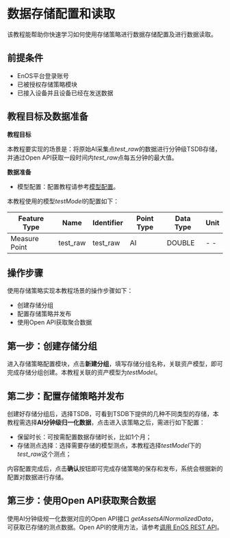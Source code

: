 # 数据存储配置和读取
该教程能帮助你快速学习如何使用存储策略进行数据存储配置及进行数据读取。

## 前提条件
- EnOS平台登录账号
- 已被授权存储策略模块
- 已接入设备并且设备已经在发送数据

## 教程目标及数据准备
**教程目标**

本教程要实现的场景是：将原始AI采集点*test_raw*的数据进行分钟级TSDB存储，并通过Open API获取一段时间内*test_raw*点每五分钟的最大值。

**数据准备**
- 模型配置：配置教程请参考[模型配置](https://www.envisioniot.com/docs/device-connection/zh_CN/latest/model/model_overview.html)。

本教程使用的模型*testModel*的配置如下：

Feature Type|Name|Identifier|Point Type |Data Type	|Unit
---|---|---|---|---|---
Measure Point	 | test_raw | test_raw|AI |DOUBLE|- -

## 操作步骤
使用存储策略实现本教程场景的操作步骤如下：
- 创建存储分组
- 配置存储策略并发布
- 使用Open API获取聚合数据

## 第一步：创建存储分组
进入存储策略配置模块，点击**新建分组**，填写存储分组名称，关联资产模型，即可完成存储分组创建。本教程关联的资产模型为*testModel*。

## 第二步：配置存储策略并发布
创建好存储分组后，选择TSDB，可看到TSDB下提供的几种不同类型的存储，本教程需选择**AI分钟级归一化数据**，点击进入该策略之后，需进行如下配置：
- 保留时长：可按需配置数据存储时长，比如1个月；
- 存储测点选择：选择需要存储的模型测点，本教程选择*testModel*下的*test_raw*这个测点；

内容配置完成后，点击**确认**按钮即可完成存储策略的保存和发布，系统会根据新的配置对数据进行存储。

## 第三步：使用Open API获取聚合数据

使用AI分钟级规一化数据对应的Open API接口 *getAssetsAINormalizedData*，可获取已存储的测点数据。Open API的使用方法，请参考[调用 EnOS REST API](https://www.envisioniot.com/docs/app-development/zh_CN/latest/call_enos_api.html)。